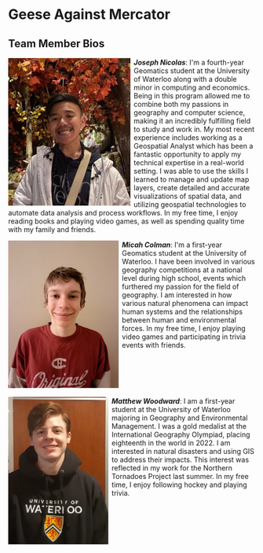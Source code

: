 # Geese Against Mercator

## Team Member Bios

<img src="../images/joseph.jpg" style="height:300px; margin:0 .5em .25em 0; float: left;" /> 

***Joseph Nicolas***: I'm a fourth-year Geomatics student at the University of Waterloo along with a double minor in computing and economics.  Being in this program allowed me to combine both my passions in geography and computer science, making it an incredibly fulfilling field to study and work in. My most recent experience includes working as a Geospatial Analyst which has been a fantastic opportunity to apply my technical expertise in a real-world setting. I was able to use the skills I learned to manage and update map layers, create detailed and accurate visualizations of spatial data, and utilizing geospatial technologies to automate data analysis and process workflows. In my free time, I enjoy reading books and playing video games, as well as spending quality time with my family and friends.<br style="clear:both;" />

<img src="../images/micah.jpg" style="height:300px; margin:0 .5em .25em 0; float: left;" /> 

***Micah Colman***: I'm a first-year Geomatics student at the University of Waterloo. I have been involved in various geography competitions at a national level during high school, events which furthered my passion for the field of geography. I am interested in how various natural phenomena can impact human systems and the relationships between human and environmental forces. In my free time, I enjoy playing video games and participating in trivia events with friends.<br style="clear:both;" />

<img src="../images/matthew.jpg" style="height:300px; margin:0 .5em .25em 0; float: left;" /> 

***Matthew Woodward***: I am a first-year student at the University of Waterloo majoring in Geography and Environmental Management. I was a gold medalist at the International Geography Olympiad, placing eighteenth in the world in 2022. I am interested in natural disasters and using GIS to address their impacts. This interest was reflected in my work for the Northern Tornadoes Project last summer. In my free time, I enjoy following hockey and playing trivia.<br style="clear:both;" />

